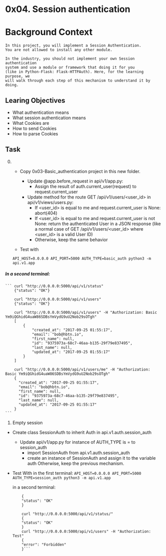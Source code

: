# 0x04. Session authentication

# Background Context
    In this project, you will implement a Session Authentication.
    You are not allowed to install any other module.

    In the industry, you should not implement your own Session authentication
    system and use a module or framework that doing it for you
    (like in Python-Flask: Flask-HTTPAuth). Here, for the learning purpose, we
    will walk through each step of this mechanism to understand it by doing.
## Learing Objectives
- What authentication means
- What session authentication means
- What Cookies are
- How to send Cookies
- How to parse Cookies

## Task

0.
   - Copy 0x03-Basic_authentication project in this new folder.
        - Update @app.before_request in api/v1/app.py:
            - Assign the result of auth.current_user(request) to request.current_user
        - Update method for the route GET /api/v1/users/<user_id> in api/v1/views/users.py:
            - If <user_id> is equal to me and request.current_user is None: abort(404)
            - If <user_id> is equal to me and request.current_user is not None: return the authenticated User in a JSON response (like a normal case of GET /api/v1/users/<user_id> where <user_id> is a valid User ID)
            - Otherwise, keep the same behavior

    - Test with

    ```API_HOST=0.0.0.0 API_PORT=5000 AUTH_TYPE=basic_auth python3 -m api.v1.app```

##### In a second terminal:

    ``` curl "http://0.0.0.0:5000/api/v1/status"
        {"status": "OK"}

        curl "http://0.0.0.0:5000/api/v1/users"
        {"status": "OK"}

        curl "http://0.0.0.0:5000/api/v1/users" -H "Authorization: Basic Ym9iQGhidG4uaW86SDBsYmVydG9uU2Nob29sOTgh"
        [
            {
                "created_at": "2017-09-25 01:55:17",
                "email": "bob@hbtn.io",
                "first_name": null,
                "id": "9375973a-68c7-46aa-b135-29f79e837495",
                "last_name": null,
                "updated_at": "2017-09-25 01:55:17"
            }
        ]

        curl "http://0.0.0.0:5000/api/v1/users/me" -H "Authorization: Basic Ym9iQGhidG4uaW86SDBsYmVydG9uU2Nob29sOTgh"
        {
          "created_at": "2017-09-25 01:55:17",
          "email": "bob@hbtn.io",
          "first_name": null,
          "id": "9375973a-68c7-46aa-b135-29f79e837495",
          "last_name": null,
          "updated_at": "2017-09-25 01:55:17"
        }
    ```

1. Empty session
- Create class SessionAuth to inherit Auth in api.v1.auth.session_auth
    - Update api/v1/app.py for instance of AUTH_TYPE is = to session_auth
        - import SessionAuth from api.v1.auth.session_auth
        - create an instance of SessionAuth and assign it to the variable auth
Otherwise, keep the previous mechanism.

- Test With
    in the first terminal:
    ``` API_HOST=0.0.0.0 API_PORT=5000 AUTH_TYPE=session_auth python3 -m api.v1.app ```

    in a second terminal:
    ``` curl "http://0.0.0.0:5000/api/v1/status"
        {
        "status": "OK"
        }

        curl "http://0.0.0.0:5000/api/v1/status/"
        {
        "status": "OK"
        }
        curl "http://0.0.0.0:5000/api/v1/users" -H "Authorization: Test"
        {
        "error": "Forbidden"
        }```
